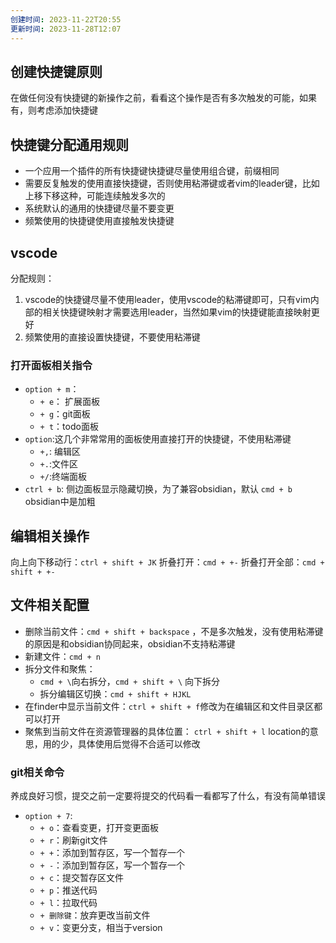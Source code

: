 ```yaml
---
创建时间: 2023-11-22T20:55
更新时间: 2023-11-28T12:07
---
```

## 创建快捷键原则
在做任何没有快捷键的新操作之前，看看这个操作是否有多次触发的可能，如果有，则考虑添加快捷键

## 快捷键分配通用规则

- 一个应用一个插件的所有快捷键快捷键尽量使用组合键，前缀相同
- 需要反复触发的使用直接快捷键，否则使用粘滞键或者vim的leader键，比如上移下移这种，可能连续触发多次的
- 系统默认的通用的快捷键尽量不要变更
- 频繁使用的快捷键使用直接触发快捷键

## vscode
分配规则：
1. vscode的快捷键尽量不使用leader，使用vscode的粘滞键即可，只有vim内部的相关快捷键映射才需要选用leader，当然如果vim的快捷键能直接映射更好
2. 频繁使用的直接设置快捷键，不要使用粘滞键

### 打开面板相关指令

- `option + m`：
  - `+ e`： 扩展面板
  - `+ g`：git面板
  - `+ t`：todo面板
- `option`:这几个非常常用的面板使用直接打开的快捷键，不使用粘滞键
	- `+,`: 编辑区
	- `+.`:文件区
	- `+/`:终端面板
- `ctrl + b`: 侧边面板显示隐藏切换，为了兼容obsidian，默认 `cmd + b` obsidian中是加粗

## 编辑相关操作
向上向下移动行：`ctrl + shift + JK`
折叠打开：`cmd + +-`
折叠打开全部：`cmd + shift + +-`

## 文件相关配置
- 删除当前文件：`cmd + shift + backspace` ，不是多次触发，没有使用粘滞键的原因是和obsidian协同起来，obsidian不支持粘滞键
- 新建文件：`cmd + n`
- 拆分文件和聚焦：
	- `cmd + \`向右拆分，`cmd + shift + \` 向下拆分
	- 拆分编辑区切换：`cmd + shift + HJKL`
 - 在finder中显示当前文件：`ctrl + shift + f`修改为在编辑区和文件目录区都可以打开
 - 聚焦到当前文件在资源管理器的具体位置： `ctrl + shift + l` location的意思，用的少，具体使用后觉得不合适可以修改
### git相关命令
养成良好习惯，提交之前一定要将提交的代码看一看都写了什么，有没有简单错误
- `option + 7`: 
  - `+ o`：查看变更，打开变更面板
  - `+ r`：刷新git文件
  - `+ +`：添加到暂存区，写一个暂存一个
  - `+ -`：添加到暂存区，写一个暂存一个
  - `+ c`：提交暂存区文件
  - `+ p`：推送代码
  - `+ l`：拉取代码
  - `+ 删除键`：放弃更改当前文件
  - `+ v`：变更分支，相当于version

